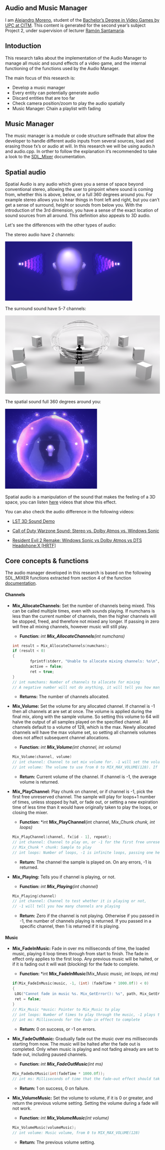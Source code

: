 ## Audio and Music Manager

I am [Alejandro Moreno](https://www.linkedin.com/in/alejandro-moreno-0b01ab1b2/), student of the [Bachelor’s Degree in Video Games by UPC at CITM](https://www.linkedin.com/school/centre-de-la-imatge-i-la-tecnologia-multim-dia-upc-/mycompany/). This content is generated for the second year’s subject Project 2, under supervision of lecturer [Ramón Santamaria](https://www.linkedin.com/in/raysan/).

## Intoduction

This research talks about the implementation of the Audio Manager to manage all music and sound effects of a video game, and the internal functioning of the functions used by the Audio Manager. 

The main focus of this research is: 

* Develop a music manager
* Every entity can potentially generate audio
* Discard entities that are too far
* Check camera position/zoom to play the audio spatially
* Music Manager: Chain a playlist with fading

## Music Manager

The music manager is a module or code structure selfmade that allow the developer to handle different audio inputs from several sources, load and erasing those fx’s or audio at will. In this research we will be using audio.h and audio.cpp. In orther to follow the explanation it’s recommended to take a look to the [SDL_Mixer](https://www.libsdl.org/projects/SDL_mixer/docs/SDL_mixer.pdf) documentation.

## Spatial audio

Spatial Audio is any audio which gives you a sense of space beyond conventional stereo, allowing the user to pinpoint where sound is coming from, whether this is above, below, or a full 360 degrees around you. For example stereo allows you to hear things in front left and right, but you can’t get a sense of surround, height or sounds from below you. With the introduction of the 3rd dimension, you have a sense of the exact location of sound sources from all around. This definition also appeals to 3D audio.

Let's see the differences with the other types of audio:

The stereo audio have 2 channels:

![](/docs/Images/dolby_atmos_stereo.png)

The surround sound have 5-7 channels:

![](/docs/Images/surround_sound.png)

The spatial sound full 360 degrees around you:

![](/docs/Images/spatial_sound.png)

Spatial audio is a manipulation of the sound that makes the feeling of a 3D space, you can listen [here](https://upfa3d.wordpress.com/category/spatial-audio/) videos that show this effect.

You can also check the audio difference in the following videos:

* [LST 3D Sound Demo](https://www.youtube.com/watch?v=QFaSIti5_d0)

* [Call of Duty Warzone Sound: Stereo vs. Dolby Atmos vs. Windows Sonic](https://www.youtube.com/watch?v=xLxjRnpxhB0)

* [Resident Evil 2 Remake: Windows Sonic vs Dolby Atmos vs DTS Headphone:X [HRTF]](https://www.youtube.com/watch?v=cKx4UOyCDpo)

## Core concepts & functions

The audio manager developed in this research is based on the following SDL_MIXER functions extracted from section 4 of the function [documentation](https://www.libsdl.org/projects/SDL_mixer/docs/SDL_mixer_6.html).

#### Channels

* **Mix_AllocateChannels:** Set the number of channels being mixed. This can be called multiple times, even with sounds playing. If numchans is less than the current number of channels, then the higher channels will be stopped, freed, and therefore not mixed any longer. If passing in zero will free all mixing channels, however music will still play.
   * **Function:** *int **Mix_AllocateChannels**(int numchans)*
   ```c
   int result = Mix_AllocateChannels(numchans);
   if (result < 0)
   {
		   fprintf(stderr, "Unable to allocate mixing channels: %s\n", SDL_GetError());
		   active = false;
		   ret = true;
   }
   // int numchans: Number of channels to allocate for mixing 
   // A negative number will not do anything, it will tell you how many channels are currently allocated
   ```
   * **Returns:** The number of channels allocated.

* **Mix_Volume:** Set the volume for any allocated channel. If channel is -1 then all channels at are set at once. The volume is applied during the final mix, along with the sample volume. So setting this volume to 64 will halve the output of all samples played on the specified channel. All channels default to a volume of 128, which is the max. Newly allocated channels will have the max volume set, so setting all channels volumes does not affect subsequent channel allocations.
   * **Function:** *int **Mix_Volume**(int channel, int volume)*
   ```c
   Mix_Volume(channel, volume)
   // int channel: Channel to set mix volume for. -1 will set the volume for all allocated channels
   // int volume: The volume to use from 0 to MIX_MAX_VOLUME(128). If less than 0 then the volume will not be set
   ```
   * **Return:** Current volume of the channel. If channel is -1, the average volume is returned.

* **Mix_PlayChannel:** Play chunk on channel, or if channel is -1, pick the first free unreserved channel. The sample will play for loops+1 number of times, unless stopped by halt, or fade out, or setting a new expiration time of less time than it would have originally taken to play the loops, or closing the mixer.
   * **Function:** *int **Mix_PlayChannel**(int channel, Mix_Chunk *chunk, int loops)*
   ```c
   Mix_PlayChannel(channel, fx[id - 1], repeat);
   // int channel: Channel to play on, or -1 for the first free unreserved channel
   // Mix_Chunk * chunk: Sample to play
   // int loops: Number of loops, -1 is infinite loops, passing one here plays the sample twice (1 loop)
   ```
   * **Return:** The channel the sample is played on. On any errors, -1 is returned.

* **Mix_Playing:** Tells you if channel is playing, or not.
   * **Function:** *int **Mix_Playing**(int channel)*
   ```c
   Mix_Playing(channel)
   // int channel: Channel to test whether it is playing or not,
   // -1 will tell you how many channels are playing
   ```
   * **Return:** Zero if the channel is not playing. Otherwise if you passed in -1, the number of channels playing is returned. If you passed in a specific channel, then 1 is returned if it is playing.

#### Music

* **Mix_FadeInMusic:** Fade in over ms milliseconds of time, the loaded music, playing it loop times through from start to finish.
The fade in effect only applies to the first loop. Any previous music will be halted, or if it is fading out it will wait (blocking) for the fade to complete.
   * **Function:** *int **Mix_FadeInMusic**(Mix_Music *music, int loops, int ms)*
   ```c
   if(Mix_FadeInMusic(music, -1, (int) (fadeTime * 1000.0f)) < 0)
   {
	LOG("Cannot fade in music %s. Mix_GetError(): %s", path, Mix_GetError());
	ret = false;
   }
   // Mix_Music *music: Pointer to Mix_Music to play
   // int loops: Number of times to play through the music, -1 plays the music forever
   // int ms: Milliseconds for the fade-in effect to complete
   ```
   * **Return:** 0 on success, or -1 on errors.
 
* **Mix_FadeOutMusic:** Gradually fade out the music over ms milliseconds starting from now. The music will be halted after the fade out is completed. Only when music is playing and not fading already are set to fade out, including paused channels.
   * **Function:** *int **Mix_FadeOutMusic**(int ms)*
    ```c
    Mix_FadeOutMusic(int(fadeTime * 1000.0f));
    // int ms: Milliseconds of time that the fade-out effect should take to go to silence, starting now
    ```
   * **Return:** 1 on success, 0 on failure.

* **Mix_VolumeMusic:** Set the volume to volume, if it is 0 or greater, and return the previous volume setting. Setting the volume during a fade will not work.
   * **Function:**  *int **Mix_VolumeMusic**(int volume)*
   ```c
   Mix_VolumeMusic(volumeMusic);
   // int volume: Music volume, from 0 to MIX_MAX_VOLUME(128)
   ```
   * **Return:** The previous volume setting.





